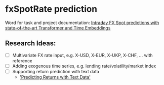 # fxSpotRate prediction

Word for task and project documentation: [Intraday FX Spot predictions with state-of-the-art Transformer and Time Embeddings](https://onedrive.live.com/View.aspx?resid=CBDEAB06F9642D15!105)


## Research Ideas:
- [ ] Multivariate FX rate input, e.g. X-USD, X-EUR, X-UKP, X-CHF, ... with reference
- [ ] Adding exogenous time series, e.g. lending rate/volatility/market index
- [ ] Supporting return prediction with text data
    - ['Predicting Returns with Text Data'](http://dx.doi.org/10.2139/ssrn.3389884)

    
